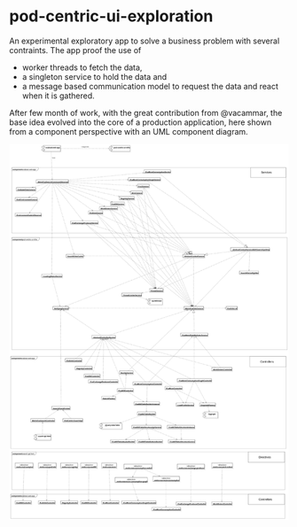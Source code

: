 # pod-centric-ui-exploration
An experimental exploratory app to solve a business problem with several contraints. 
The app proof the use of 
- worker threads to fetch the data, 
- a singleton service to hold the data and 
- a message based communication model to request the data and react when it is gathered.

After few month of work, with the great contribution from @vacammar, the base idea evolved into the core of a production application, 
here shown from a component perspective with an UML component diagram.

![Component Diagram](images/metroexa_component_diagram.png)

